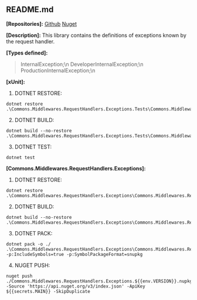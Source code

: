 ## README.md

**[Repositories]:**
[Github](https://github.com/cfsant/Commons.Middlewares.RequestHandlers.Exceptions)
[Nuget](https://www.nuget.org/packages/Commons.Middlewares.RequestHandlers.Exceptions/)


**[Description]:**
This library contains the definitions of exceptions known by the request handler.

**[Types defined]:**
> InternalException;\n
> DeveloperInternalException;\n
> ProductionInternalException;\n

**[xUnit]:**

1. DOTNET RESTORE:
```
dotnet restore .\Commons.Middlewares.RequestHandlers.Exceptions.Tests\Commons.Middlewares.RequestHandlers.Exceptions.Tests.csproj
```

2. DOTNET BUILD:
```
dotnet build --no-restore .\Commons.Middlewares.RequestHandlers.Exceptions.Tests\Commons.Middlewares.RequestHandlers.Exceptions.Tests.csproj
```

3. DOTNET TEST:
```
dotnet test
```


**[Commons.Middlewares.RequestHandlers.Exceptions]:**

1. DOTNET RESTORE:
```
dotnet restore .\Commons.Middlewares.RequestHandlers.Exceptions\Commons.Middlewares.RequestHandlers.Exceptions.csproj
```

2. DOTNET BUILD:
```
dotnet build --no-restore .\Commons.Middlewares.RequestHandlers.Exceptions\Commons.Middlewares.RequestHandlers.Exceptions.csproj
```

3. DOTNET PACK:
```
dotnet pack -o ./ .\Commons.Middlewares.RequestHandlers.Exceptions\Commons.Middlewares.RequestHandlers.Exceptions.csproj -p:IncludeSymbols=true -p:SymbolPackageFormat=snupkg
```

4. NUGET PUSH:
```
nuget push ./Commons.Middlewares.RequestHandlers.Exceptions.${{env.VERSION}}.nupkg -Source 'https://api.nuget.org/v3/index.json' -ApiKey ${{secrets.MAIN}} -SkipDuplicate
```
